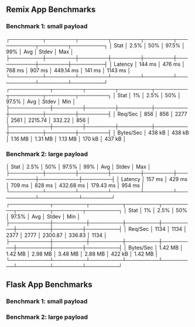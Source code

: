 ## Remix App Benchmarks

### Benchmark 1: small payload

┌─────────┬────────┬────────┬────────┬────────┬───────────┬────────┬─────────┐
│ Stat │ 2.5% │ 50% │ 97.5% │ 99% │ Avg │ Stdev │ Max │
├─────────┼────────┼────────┼────────┼────────┼───────────┼────────┼─────────┤
│ Latency │ 144 ms │ 476 ms │ 768 ms │ 907 ms │ 449.14 ms │ 141 ms │ 1143 ms │
└─────────┴────────┴────────┴────────┴────────┴───────────┴────────┴─────────┘
┌───────────┬────────┬────────┬─────────┬─────────┬─────────┬────────┬────────┐
│ Stat │ 1% │ 2.5% │ 50% │ 97.5% │ Avg │ Stdev │ Min │
├───────────┼────────┼────────┼─────────┼─────────┼─────────┼────────┼────────┤
│ Req/Sec │ 856 │ 856 │ 2277 │ 2561 │ 2215.74 │ 332.22 │ 856 │
├───────────┼────────┼────────┼─────────┼─────────┼─────────┼────────┼────────┤
│ Bytes/Sec │ 438 kB │ 438 kB │ 1.16 MB │ 1.31 MB │ 1.13 MB │ 170 kB │ 437 kB │

### Benchmark 2: large payload

│ Stat │ 2.5% │ 50% │ 97.5% │ 99% │ Avg │ Stdev │ Max │
├─────────┼────────┼────────┼────────┼────────┼───────────┼───────────┼────────┤
│ Latency │ 157 ms │ 429 ms │ 709 ms │ 828 ms │ 432.68 ms │ 179.43 ms │ 954 ms │
└─────────┴────────┴────────┴────────┴────────┴───────────┴───────────┴────────┘
┌───────────┬─────────┬─────────┬─────────┬─────────┬─────────┬────────┬─────────┐
│ Stat │ 1% │ 2.5% │ 50% │ 97.5% │ Avg │ Stdev │ Min │
├───────────┼─────────┼─────────┼─────────┼─────────┼─────────┼────────┼─────────┤
│ Req/Sec │ 1134 │ 1134 │ 2377 │ 2777 │ 2300.87 │ 336.83 │ 1134 │
├───────────┼─────────┼─────────┼─────────┼─────────┼─────────┼────────┼─────────┤
│ Bytes/Sec │ 1.42 MB │ 1.42 MB │ 2.98 MB │ 3.48 MB │ 2.88 MB │ 422 kB │ 1.42 MB │
└───────────┴─────────┴─────────┴─────────┴─────────┴─────────┴────────┴─────────┘

## Flask App Benchmarks

### Benchmark 1: small payload

### Benchmark 2: large payload
